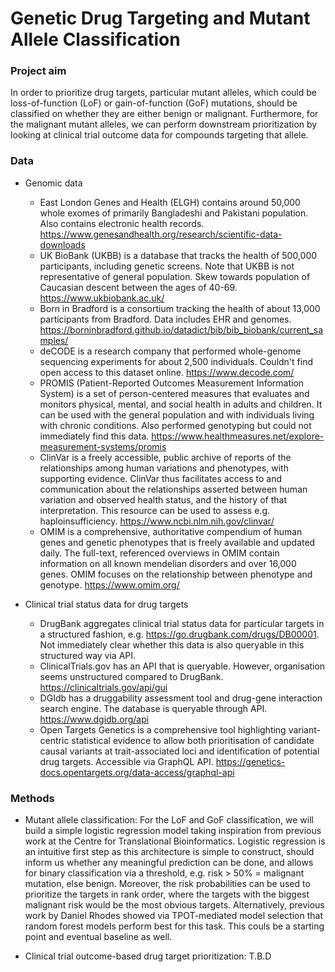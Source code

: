 # Genetic Drug Targeting and Mutant Allele Classification
### Project aim
In order to prioritize drug targets, particular mutant alleles, which could be loss-of-function (LoF) or gain-of-function (GoF) mutations, should be classified on whether they are either benign or malignant. Furthermore, for the malignant mutant alleles, we can perform downstream prioritization by looking at clinical trial outcome data for compounds targeting that allele. 
### Data
- Genomic data
  - East London Genes and Health (ELGH) contains around 50,000 whole exomes of primarily Bangladeshi and Pakistani population. Also contains electronic health records. https://www.genesandhealth.org/research/scientific-data-downloads
  - UK BioBank (UKBB) is a database that tracks the health of 500,000 participants, including genetic screens. Note that UKBB is not representative of general population. Skew towards population of Caucasian descent between the ages of 40-69.  https://www.ukbiobank.ac.uk/
  - Born in Bradford is a consortium tracking the health of about 13,000 participants from Bradford. Data includes EHR and genomes. https://borninbradford.github.io/datadict/bib/bib_biobank/current_samples/
  - deCODE is a research company that performed whole-genome sequencing experiments for about 2,500 individuals. Couldn't find open access to this dataset online. https://www.decode.com/
  - PROMIS (Patient-Reported Outcomes Measurement Information System) is a set of person-centered measures that evaluates and monitors physical, mental, and social health in adults and children. It can be used with the general population and with individuals living with chronic conditions. Also performed genotyping but could not immediately find this data. https://www.healthmeasures.net/explore-measurement-systems/promis 
  - ClinVar is a freely accessible, public archive of reports of the relationships among human variations and phenotypes, with supporting evidence. ClinVar thus facilitates access to and communication about the relationships asserted between human variation and observed health status, and the history of that interpretation. This resource can be used to assess e.g. haploinsufficiency. https://www.ncbi.nlm.nih.gov/clinvar/
  - OMIM is a comprehensive, authoritative compendium of human genes and genetic phenotypes that is freely available and updated daily. The full-text, referenced overviews in OMIM contain information on all known mendelian disorders and over 16,000 genes. OMIM focuses on the relationship between phenotype and genotype. https://www.omim.org/

- Clinical trial status data for drug targets 
  - DrugBank aggregates clinical trial status data for particular targets in a structured fashion, e.g. https://go.drugbank.com/drugs/DB00001. Not immediately clear whether this data is also queryable in this structured way via API. 
  - ClinicalTrials.gov has an API that is queryable. However, organisation seems unstructured compared to DrugBank. https://clinicaltrials.gov/api/gui
  - DGIdb has a druggability assessment tool and drug-gene interaction search engine. The database is queryable through API. https://www.dgidb.org/api
  - Open Targets Genetics is a comprehensive tool highlighting variant-centric statistical evidence to allow both prioritisation of candidate causal variants at trait-associated loci and identification of potential drug targets. Accessible via GraphQL API. https://genetics-docs.opentargets.org/data-access/graphql-api


### Methods 
- Mutant allele classification: For the LoF and GoF classification, we will build a simple logistic regression model taking inspiration from previous work at the Centre for Translational Bioinformatics. Logistic regression is an intuitive first step as this architecture is simple to construct, should inform us whether any meaningful prediction can be done, and allows for binary classification via a threshold, e.g. risk > 50% = malignant mutation, else benign. Moreover, the risk probabilities can be used to prioritize the targets in rank order, where the targets with the biggest malignant risk would be the most obvious targets. Alternatively, previous work by Daniel Rhodes showed via TPOT-mediated model selection that random forest models perform best for this task. This couls be a starting point and eventual baseline as well. 

- Clinical trial outcome-based drug target prioritization: T.B.D
